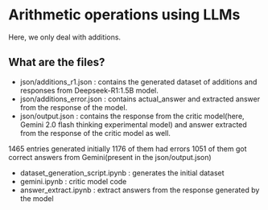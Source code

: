 # Arithmetic operations using LLMs

Here, we only deal with additions.

## What are the files?
- json/additions_r1.json : contains the generated dataset of additions and responses from Deepseek-R1:1.5B model.
- json/additions_error.json : contains actual_answer and extracted answer from the response of the model.
- json/output.json : contains the response from the critic model(here, Gemini 2.0 flash thinking experimental model) and answer extracted from the response of the critic model as well. 

1465 entries generated initially
1176 of them had errors
1051 of them got correct answers from Gemini(present in the json/output.json)


- dataset_generation_script.ipynb : generates the initial dataset
- gemini.ipynb : critic model code
- answer_extract.ipynb : extract answers from the response generated by the model
